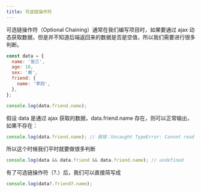 ```yaml
---
title: 可选链操作符
---
```


可选链操作符（Optional Chaining）通常在我们编写项目时，如果要通过 ajax 动态获取数据，但是并不知道后端返回来的数据是否是空值，所以我们需要进行很多判断。

```js
const data = {
  name: '张三',
  age: 18,
  sex: '男',
  friend: {
    name: '李四',
  },
};

console.log(data.friend.name);
```

假设 data 是通过 ajax 获取的数据，data.friend.name 存在，则可以正常输出，如果不存在：

```js
console.log(data.friend.name); // 报错：Uncaught TypeError: Cannot read property 'name' of undefined
```

所以这个时候我们平时就要做很多判断

```js
console.log(data && data.friend && data.friend.name); // undefined
```

有了可选链操作符（?.）后，我们可以直接简写成

```js
console.log(data?.friend?.name);
```
